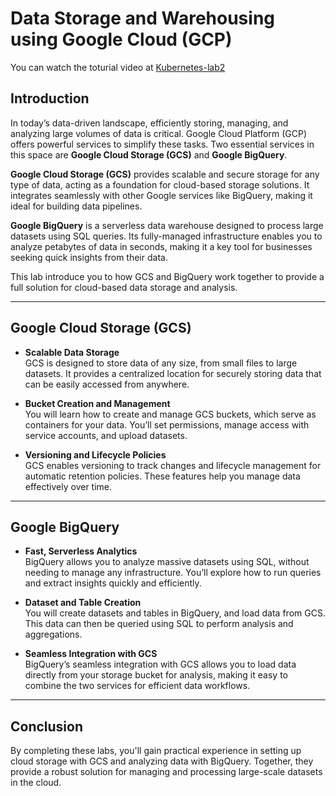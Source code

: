 # Data Storage and Warehousing using Google Cloud (GCP)

You can watch the toturial video at [Kubernetes-lab2](https://youtu.be/8AzHqHQWTCw)

## Introduction

In today’s data-driven landscape, efficiently storing, managing, and analyzing large volumes of data is critical. Google Cloud Platform (GCP) offers powerful services to simplify these tasks. Two essential services in this space are **Google Cloud Storage (GCS)** and **Google BigQuery**.

**Google Cloud Storage (GCS)** provides scalable and secure storage for any type of data, acting as a foundation for cloud-based storage solutions. It integrates seamlessly with other Google services like BigQuery, making it ideal for building data pipelines.

**Google BigQuery** is a serverless data warehouse designed to process large datasets using SQL queries. Its fully-managed infrastructure enables you to analyze petabytes of data in seconds, making it a key tool for businesses seeking quick insights from their data.

This lab introduce you to how GCS and BigQuery work together to provide a full solution for cloud-based data storage and analysis.

---

##  Google Cloud Storage (GCS)

- **Scalable Data Storage**  
  GCS is designed to store data of any size, from small files to large datasets. It provides a centralized location for securely storing data that can be easily accessed from anywhere.
  
- **Bucket Creation and Management**  
  You will learn how to create and manage GCS buckets, which serve as containers for your data. You’ll set permissions, manage access with service accounts, and upload datasets.

- **Versioning and Lifecycle Policies**  
  GCS enables versioning to track changes and lifecycle management for automatic retention policies. These features help you manage data effectively over time.

---

##  Google BigQuery

- **Fast, Serverless Analytics**  
  BigQuery allows you to analyze massive datasets using SQL, without needing to manage any infrastructure. You’ll explore how to run queries and extract insights quickly and efficiently.

- **Dataset and Table Creation**  
  You will create datasets and tables in BigQuery, and load data from GCS. This data can then be queried using SQL to perform analysis and aggregations.

- **Seamless Integration with GCS**  
  BigQuery’s seamless integration with GCS allows you to load data directly from your storage bucket for analysis, making it easy to combine the two services for efficient data workflows.

---

## Conclusion

By completing these labs, you'll gain practical experience in setting up cloud storage with GCS and analyzing data with BigQuery. Together, they provide a robust solution for managing and processing large-scale datasets in the cloud.


